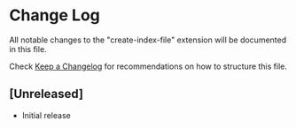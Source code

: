 # Change Log

All notable changes to the "create-index-file" extension will be documented in this file.

Check [Keep a Changelog](http://keepachangelog.com/) for recommendations on how to structure this file.

## [Unreleased]

- Initial release
